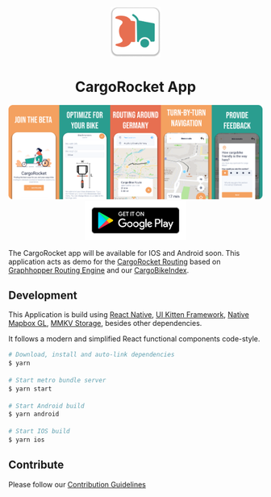 <div align="center">
    <img src="res/images/CargoRocket-logo.png" width="100">
    <h1>CargoRocket App</h1>
</div>

<div align="center">
  <img src="res/images/Frame 9.png">
</div>

<div align="center">
  <a href="https://play.google.com/store/apps/details?id=de.cargorocket">
    <img src="res/images/en_get.svg" width="200">
  </a>
</div>

The CargoRocket app will be available for IOS and Android soon. 
This application acts as demo for the [CargoRocket Routing](https://github.com/CargoRocket/CargoHopper) based on [Graphhopper Routing Engine](https://www.graphhopper.com/) and our [CargoBikeIndex](https://cargorocket.de/cargobikeindex#7.5/48.656/9.491).

## Development

This Application is build using [React Native](https://reactnative.dev/), [UI Kitten Framework](https://github.com/akveo/react-native-ui-kitten), [Native Mapbox GL](https://github.com/react-native-mapbox-gl/maps), [MMKV Storage](https://github.com/ammarahm-ed/react-native-mmkv-storage), besides other dependencies.

It follows a modern and simplified React functional components code-style.

```sh
# Download, install and auto-link dependencies
$ yarn

# Start metro bundle server
$ yarn start

# Start Android build
$ yarn android

# Start IOS build
$ yarn ios
```


## Contribute

Please follow our [Contribution Guidelines](./CONTRIBUTE.md)